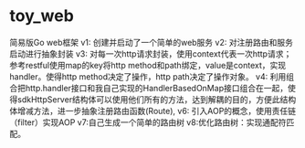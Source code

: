 # toy_web
简易版Go web框架
v1: 创建并启动了一个简单的web服务
v2: 对注册路由和服务启动进行抽象封装
v3: 对每一次http请求封装，使用context代表一次http请求；参考restful使用map的key将http method和path绑定，value是context，实现handler。使得http method决定了操作，http path决定了操作对象。
v4: 利用组合把http.handler接口和我自己实现的HandlerBasedOnMap接口组合在一起，使得sdkHttpServer结构体可以使用他们所有的方法，达到解耦的目的，方便此结构体增减方法，进一步抽象注册路由函数(Route),
v6: 引入AOP的概念，使用责任链（filter）实现AOP
v7:自己生成一个简单的路由树
v8:优化路由树：实现通配符匹配。
